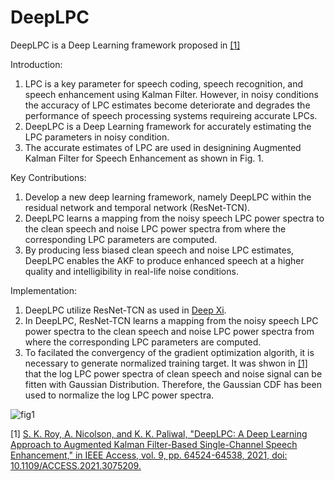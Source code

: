 # DeepLPC

DeepLPC is a Deep Learning framework proposed in [[1]](https://ieeexplore.ieee.org/document/9411829)

Introduction:
1. LPC is a key parameter for speech coding, speech recognition, and speech enhancement using Kalman Filter. However, in noisy conditions the accuracy of LPC estimates become deteriorate and degrades the performance of speech processing systems requireing accurate LPCs.
2. DeepLPC is a Deep Learning framework for accurately estimating the LPC parameters in noisy condition. 
3. The accurate estimates of LPC are used in designining Augmented Kalman Filter for Speech Enhancement as shown in Fig. 1.

Key Contributions: 

1. Develop a new deep learning framework, namely DeepLPC within the residual network and temporal network (ResNet-TCN). 
2. DeepLPC learns a mapping from the noisy speech LPC power spectra to the clean speech and noise LPC power spectra from where the corresponding LPC parameters are computed. 
3. By producing less biased clean speech and noise LPC estimates, DeepLPC enables the AKF to produce enhanced speech at a higher quality and intelligibility in real-life noise conditions.

Implementation: 
1. DeepLPC utilize ResNet-TCN as used in [Deep Xi](https://github.com/anicolson/DeepXi).
2. In DeepLPC, ResNet-TCN learns a mapping from the noisy speech LPC power spectra to the clean speech and noise LPC power spectra from where the corresponding LPC parameters are computed.
3. To facilated the convergency of the gradient optimization algorith, it is necessary to generate normalized training target. It was shwon in [[1]](https://ieeexplore.ieee.org/document/9411829) that the log LPC power spectra of clean speech and noise signal can be fitten with Gaussian Distribution. Therefore, the Gaussian CDF has been used to normalize the log LPC power spectra. 

![fig1](https://github.com/sujancseru/DeepLPC/assets/130210435/483d4468-29f4-4621-88c1-4fd9dcf6ef71)


[1] [S. K. Roy, A. Nicolson, and K. K. Paliwal, "DeepLPC: A Deep Learning Approach to Augmented Kalman Filter-Based Single-Channel Speech Enhancement," in IEEE Access, vol. 9, pp. 64524-64538, 2021, doi: 10.1109/ACCESS.2021.3075209.](https://ieeexplore.ieee.org/document/9411829)

